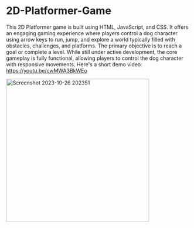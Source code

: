 # 2D-Platformer-Game
This 2D Platformer game is built using HTML, JavaScript, and CSS. It offers an engaging gaming experience where players control a dog character using arrow keys to run, jump, and explore a world typically filled with obstacles, challenges, and platforms. The primary objective is to reach a goal or complete a level. While still under active development, the core gameplay is fully functional, allowing players to control the dog character with responsive movements. Here's a short demo video: https://youtu.be/cwMWA3BkWEo

<img width="390" alt="Screenshot 2023-10-26 202351" src="https://github.com/ibrahim-work/2D-Platformer-Game/assets/125925656/7800123c-dd32-4338-8621-e6c70c475cd5">
